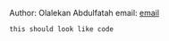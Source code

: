 Author: Olalekan Abdulfatah
email: [email](http://realjoy9@gmail.com)
```
this should look like code
```
